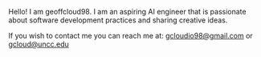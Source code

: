 Hello! I am geoffcloud98.
I am an aspiring AI engineer that is passionate about software development practices and sharing creative ideas. 

If you wish to contact me you can reach me at:
gcloudio98@gmail.com or gcloud@uncc.edu
